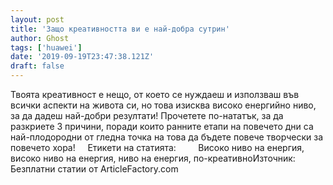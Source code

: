 ```yaml
---
layout: post
title: 'Защо креативността ви е най-добра сутрин'
author: Ghost
tags: ['huawei']
date: '2019-09-19T23:47:38.121Z'
draft: false
---
```


Твоята креативност е нещо, от което се нуждаеш и използваш във всички аспекти на живота си, но това изисква високо енергийно ниво, за да дадеш най-добри резултати! Прочетете по-нататък, за да разкриете 3 причини, поради които ранните етапи на повечето дни са най-плодородни от гледна точка на това да бъдете повече творчески за повечето хора!     Етикети на статията:         Високо ниво на енергия, високо ниво на енергия, ниво на енергия, по-креативноИзточник: Безплатни статии от ArticleFactory.com
